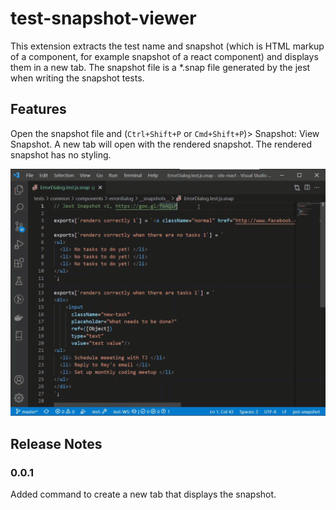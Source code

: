 # test-snapshot-viewer

This extension extracts the test name and snapshot (which is HTML markup of a component, for example snapshot of a react component) and displays them in a new tab. The snapshot file is a *.snap file generated by the jest when writing the snapshot tests.

## Features

Open the snapshot file and (`Ctrl+Shift+P` or `Cmd+Shift+P`)> Snapshot: View Snapshot. A new tab will open with the rendered snapshot. The rendered snapshot has no styling.

![](2021-10-23_0-04-19.gif)

## Release Notes

### 0.0.1
 
Added command to create a new tab that displays the snapshot.